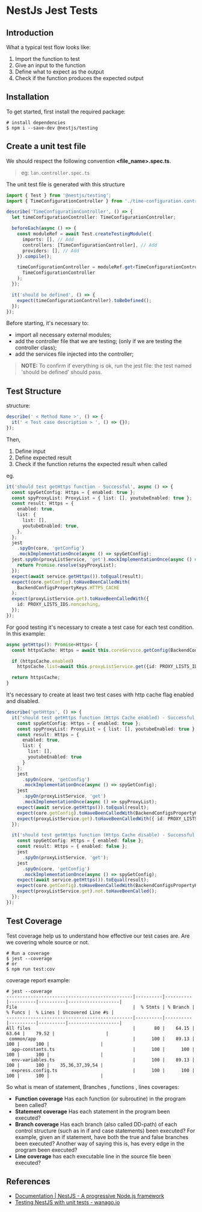 # NestJs Jest Tests

## Introduction

What a typical test flow looks like:

1. Import the function to test
2. Give an input to the function
3. Define what to expect as the output
4. Check if the function produces the expected output

## Installation

To get started, first install the required package:

```shell
# install dependencies
$ npm i --save-dev @nestjs/testing
```

## Create a unit test file

We should respect the following convention **<file_name>.spec.ts**.

> eg: `lan.controller.spec.ts`

The unit test file is generated with this structure

```typescript
import { Test } from '@nestjs/testing';
import { TimeConfigurationController } from './time-configuration.controller';

describe('TimeConfigurationController', () => {
  let timeConfigurationController: TimeConfigurationController;

  beforeEach(async () => {
    const moduleRef = await Test.createTestingModule({
      imports: [], // Add
      controllers: [TimeConfigurationController], // Add
      providers: [], // Add
    }).compile();

    timeConfigurationController = moduleRef.get<TimeConfigurationController>(
      TimeConfigurationController
    );
  });

  it('should be defined', () => {
    expect(timeConfigurationController).toBeDefined();
  });
});
```

Before starting, it's necessary to:

- import all necessary external modules;
- add the controller file that we are testing; (only if we are testing the controller class);
- add the services file injected into the controller;

> **NOTE:** To confirm if everything is ok, run the jest file: the test named 'should be defined' should pass.

## Test Structure

structure:

```typescript
describe(' < Method Name >', () => {
  it(' < Test case description > ', () => {});
});
```

Then,

1. Define input
2. Define expected result
3. Check if the function returns the expected result when called

eg.

```typescript
it('should test getHttps function - Successful', async () => {
  const spyGetConfig: Https = { enabled: true };
  const spyProxyList: ProxyList = { list: [], youtubeEnabled: true };
  const result: Https = {
    enabled: true,
    list: {
      list: [],
      youtubeEnabled: true,
    },
  };
  jest
    .spyOn(core, 'getConfig')
    .mockImplementationOnce(async () => spyGetConfig);
  jest.spyOn(proxyListService, 'get').mockImplementationOnce(async () => {
    return Promise.resolve(spyProxyList);
  });
  expect(await service.getHttps()).toEqual(result);
  expect(core.getConfig).toHaveBeenCalledWith(
    BackendConfigsPropertyKeys.HTTPS_CACHE
  );
  expect(proxyListService.get).toHaveBeenCalledWith({
    id: PROXY_LISTS_IDS.noncaching,
  });
});
```

For good testing it's necessary to create a test case for each test condition. In this example:

```typescript
async getHttps(): Promise<Https> {
  const httpsCache: Https = await this.coreService.getConfig(BackendConfigsPropertyKeys.HTTPS_CACHE);

  if (httpsCache.enabled)
    httpsCache.list=await this.proxyListService.get({id: PROXY_LISTS_IDS.noncaching});

  return httpsCache;
}
```

It's necessary to create at least two test cases with http cache flag enabled and disabled.

```typescript
describe('getHttps', () => {
  it('should test getHttps function (Https Cache enabled) - Successful', async () => {
    const spyGetConfig: Https = { enabled: true };
    const spyProxyList: ProxyList = { list: [], youtubeEnabled: true };
    const result: Https = {
      enabled: true,
      list: {
        list: [],
        youtubeEnabled: true
      }
    };
    jest
      .spyOn(core, 'getConfig')
      .mockImplementationOnce(async () => spyGetConfig);
    jest
      .spyOn(proxyListService, 'get')
      .mockImplementationOnce(async () => spyProxyList);
    expect(await service.getHttps()).toEqual(result);
    expect(core.getConfig).toHaveBeenCalledWith(BackendConfigsPropertyKeys.HTTPS_CACHE);
    expect(proxyListService.get).toHaveBeenCalledWith({ id: PROXY_LISTS_IDS.noncaching });
  });

  it('should test getHttps function (Https Cache disable) - Successful', async () => {
    const spyGetConfig: Https = { enabled: false };
    const result: Https = { enabled: false };
    jest
      .spyOn(proxyListService, 'get');
    jest
      .spyOn(core, 'getConfig')
      .mockImplementationOnce(async () => spyGetConfig);
    expect(await service.getHttps()).toEqual(result);
    expect(core.getConfig).toHaveBeenCalledWith(BackendConfigsPropertyKeys.HTTPS_CACHE);
    expect(proxyListService.get).not.toHaveBeenCalled();
  });
});
```

## Test Coverage

Test coverage help us to understand how effective our test cases are. Are we covering whole source or not.

```shell
# Run a coverage
$ jest --coverage
# or
$ npm run test:cov
```

coverage report example:

```shell
# jest --coverage
-----------------------------------------------|----------|----------|----------|----------|-------------------|
File                                           |  % Stmts | % Branch |  % Funcs |  % Lines | Uncovered Line #s |
-----------------------------------------------|----------|----------|----------|----------|-------------------|
All files                                      |       80 |    64.15 |    63.64 |    79.52 |                   |
 common/app                                    |      100 |    89.13 |      100 |      100 |                   |
  app-constants.ts                             |      100 |      100 |      100 |      100 |                   |
  env-variables.ts                             |      100 |    89.13 |      100 |      100 |    35,36,37,39,54 |
  express.config.ts                            |      100 |      100 |      100 |      100 |                   |
```

So what is mean of statement, Branches , functions , lines coverages:

- **Function coverage** Has each function (or subroutine) in the program been called?
- **Statement coverage** Has each statement in the program been executed?
- **Branch coverage** Has each branch (also called DD-path) of each control structure (such as in if and case statements) been executed? For example, given an if statement, have both the true and false branches been executed? Another way of saying this is, has every edge in the program been executed?
- **Line coverage** has each executable line in the source file been executed?

## References

- [Documentation | NestJS - A progressive Node.js framework](https://docs.nestjs.com/fundamentals/testing)
- [Testing NestJS with unit tests - wanago.io](https://wanago.io/2020/07/06/api-nestjs-unit-tests/)
